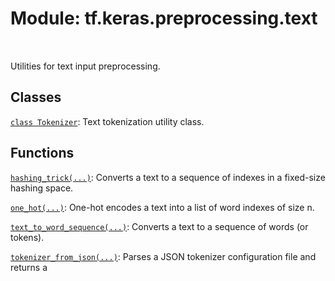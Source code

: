 <div itemscope itemtype="http://developers.google.com/ReferenceObject">
<meta itemprop="name" content="tf.keras.preprocessing.text" />
<meta itemprop="path" content="Stable" />
</div>

# Module: tf.keras.preprocessing.text


<table class="tfo-notebook-buttons tfo-api" align="left">
</table>



Utilities for text input preprocessing.



## Classes

[`class Tokenizer`](../../../tf/keras/preprocessing/text/Tokenizer.md): Text tokenization utility class.

## Functions

[`hashing_trick(...)`](../../../tf/keras/preprocessing/text/hashing_trick.md): Converts a text to a sequence of indexes in a fixed-size hashing space.

[`one_hot(...)`](../../../tf/keras/preprocessing/text/one_hot.md): One-hot encodes a text into a list of word indexes of size n.

[`text_to_word_sequence(...)`](../../../tf/keras/preprocessing/text/text_to_word_sequence.md): Converts a text to a sequence of words (or tokens).

[`tokenizer_from_json(...)`](../../../tf/keras/preprocessing/text/tokenizer_from_json.md): Parses a JSON tokenizer configuration file and returns a



